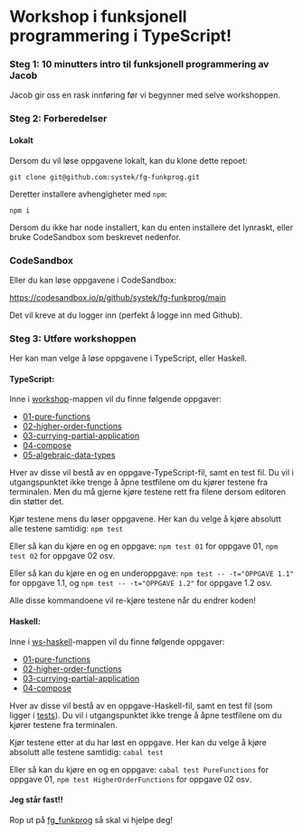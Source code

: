 # Workshop i funksjonell programmering i TypeScript!

### Steg 1: 10 minutters intro til funksjonell programmering av Jacob

Jacob gir oss en rask innføring før vi begynner med selve workshoppen.

### Steg 2: Forberedelser

#### Lokalt

Dersom du vil løse oppgavene lokalt, kan du klone dette repoet:

`git clone git@github.com:systek/fg-funkprog.git`

Deretter installere avhengigheter med `npm`:

`npm i`

Dersom du ikke har node installert, kan du enten installere det lynraskt, eller bruke
CodeSandbox som beskrevet nedenfor.

### CodeSandbox

Eller du kan løse oppgavene i CodeSandbox:

https://codesandbox.io/p/github/systek/fg-funkprog/main

Det vil kreve at du logger inn (perfekt å logge inn med Github).

### Steg 3: Utføre workshoppen

Her kan man velge å løse oppgavene i TypeScript, eller Haskell.

#### TypeScript:

Inne i [workshop](./workshop)-mappen vil du finne følgende oppgaver:

- [01-pure-functions](./workshop/01-pure-functions/pure-functions.ts)
- [02-higher-order-functions](./workshop/02-higher-order-functions/higher-order-functions.ts)
- [03-currying-partial-application](./workshop/03-currying-partial-application/currying-partial-application.ts)
- [04-compose](./workshop/04-compose/compose.ts)
- [05-algebraic-data-types](./workshop/05-algebraic-data-types/algebraic-datatypes.ts)

Hver av disse vil bestå av en oppgave-TypeScript-fil, samt en test fil. Du vil i
utgangspunktet ikke trenge å åpne testfilene om du kjører testene fra terminalen. Men du må gjerne
kjøre testene rett fra filene dersom editoren din støtter det.

Kjør testene mens du løser oppgavene. Her kan du velge å kjøre absolutt alle testene samtidig:
`npm test`

Eller så kan du kjøre en og en oppgave:
`npm test 01` for oppgave 01, `npm test 02` for oppgave 02 osv.

Eller så kan du kjøre en og en underoppgave:
`npm test -- -t="OPPGAVE 1.1"` for oppgave 1.1, og `npm test -- -t="OPPGAVE 1.2"` for oppgave 1.2 osv.

Alle disse kommandoene vil re-kjøre testene når du endrer koden!

#### Haskell:

Inne i [ws-haskell](./ws-haskell)-mappen vil du finne følgende oppgaver:

- [01-pure-functions](./ws-haskell/lib/PureFunctions.hs)
- [02-higher-order-functions](./ws-haskell/lib/HigherOrderFunctions.hs)
- [03-currying-partial-application](./ws-haskell/lib/CurryingPartialApplication.hs)
- [04-compose](./ws-haskell/lib/Compose.hs)

Hver av disse vil bestå av en oppgave-Haskell-fil, samt en test fil (som ligger i [tests](./ws-haskell/tests)). Du vil i
utgangspunktet ikke trenge å åpne testfilene om du kjører testene fra terminalen.

Kjør testene etter at du har løst en oppgave. Her kan du velge å kjøre absolutt alle testene samtidig:
`cabal test`

Eller så kan du kjøre en og en oppgave:
`cabal test PureFunctions` for oppgave 01, `npm test HigherOrderFunctions` for oppgave 02 osv.

#### Jeg står fast!!

Rop ut på [fg_funkprog](https://systekkompis.slack.com/archives/C04AVTJM62Y) så skal vi hjelpe deg!
